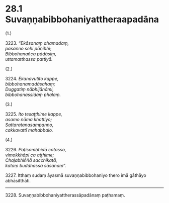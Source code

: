 # 28.1 Suvaṇṇabibbohaniyattheraapadāna

(1.)

3223\. _“Ekāsanaṃ ahamadaṃ,_  
_pasanno sehi pāṇibhi;_  
_Bibbohanañca pādāsiṃ,_  
_uttamatthassa pattiyā._  

(2.)

3224\. _Ekanavutito kappe,_  
_bibbohanamadāsahaṃ;_  
_Duggatiṃ nābhijānāmi,_  
_bibbohanassidaṃ phalaṃ._  

(3.)

3225\. _Ito tesaṭṭhime kappe,_  
_asamo nāma khattiyo;_  
_Sattaratanasampanno,_  
_cakkavattī mahabbalo._  

(4.)

3226\. _Paṭisambhidā catasso,_  
_vimokkhāpi ca aṭṭhime;_  
_Chaḷabhiññā sacchikatā,_  
_kataṃ buddhassa sāsanaṃ”._  

3227\. Itthaṃ sudaṃ āyasmā suvaṇṇabibbohaniyo thero imā gāthāyo abhāsitthāti.

---

3228\. Suvaṇṇabibbohaniyattherassāpadānaṃ paṭhamaṃ.
